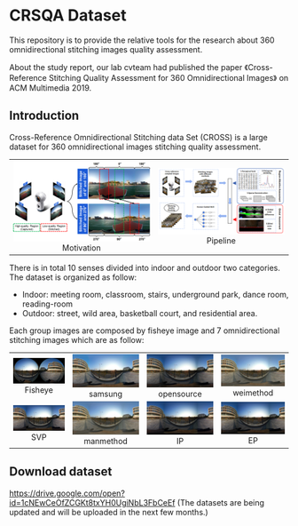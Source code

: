 # CRSQA Dataset

This repository is to provide the relative tools for the research about 360 omnidirectional stitching images quality assessment.

About the study report, our lab cvteam had published the paper 《Cross-Reference Stitching Quality Assessment for 360 Omnidirectional Images》 on ACM Multimedia 2019.

[//]:#![Motivation](https://github.com/Kaiwen1949/CRSQA/blob/master/Motivation.PNG)

## Introduction
Cross-Reference Omnidirectional Stitching data Set (CROSS) is a large dataset for 360 omnidirectional images stitching quality assessment.
<table>
    <tr>
        <td><center><img src="https://github.com/Kaiwen1949/CRSQA/blob/master/Motivation.PNG" >Motivation</center></td>
        <td><center><img src="https://github.com/Kaiwen1949/CRSQA/blob/master/pipeline.PNG" >Pipeline</center></td>
    </tr>
</table>

There is in total 10 senses divided into indoor and outdoor two categories. The dataset is organized as follow:
* Indoor: meeting room, classroom, stairs, underground park, dance room, reading-room
* Outdoor: street, wild area, basketball court, and residential area.

[//]:#![](https://github.com/Kaiwen1949/CRSQA/blob/master/Images/360_0792_lowresolution.JPG)

Each group images are composed by fisheye image and 7 omnidirectional stitching images which are as follow:
<table>
    <tr>
        <td ><center><img src="https://github.com/Kaiwen1949/CRSQA/blob/master/Images/360_0792_lowresolution.JPG" >Fisheye</center></td>
        <td ><center><img src="https://github.com/Kaiwen1949/CRSQA/blob/master/Images/samsung_lowresolution.jpg">samsung</center></td>
       <td><center><img src="https://github.com/Kaiwen1949/CRSQA/blob/master/Images/opensource_lowresolution.jpg">opensource</center></td>
       <td ><center><img src="https://github.com/Kaiwen1949/CRSQA/blob/master/Images/weimethod_lowresolution.jpg">weimethod</center></td>
</tr>
            
<tr>
        <td><center><img src="https://github.com/Kaiwen1949/CRSQA/blob/master/Images/SVP_lowresolution.jpg">SVP</center></td>
        <td><center><img src="https://github.com/Kaiwen1949/CRSQA/blob/master/Images/manmethod_lowresolution.jpg">manmethod</center></td>
        <td><center><img src="https://github.com/Kaiwen1949/CRSQA/blob/master/Images/IP_lowresolution.jpg"> IP</center></td>
        <td><center><img src="https://github.com/Kaiwen1949/CRSQA/blob/master/Images/EP_lowresolution.jpg"> EP</center></td>
</tr>
</table>

## Download dataset
https://drive.google.com/open?id=1cNEwCeOfZCGKt8txYH0UgiNbL3FbCeEf (The datasets are being updated and will be uploaded in the next few months.)
